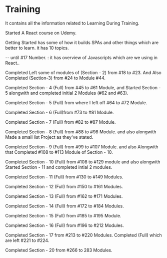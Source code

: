# Training

It contains all the information related to Learning During Training.

Started A React course on Udemy.

<!-- Completed Section 1 :  -->
Getting Started has some of how it builds SPAs and other things which are better to learn.
it has 10 topics.  

<!-- Section 2 - Javascript Refresher  -->
-- until #17 Number. : it has overview of Javascripts which are we using in React.. 

<!-- Section 3 - React Basics and Working with Components -->
Completed Left some of modules of (Section - 2) from #18 to #23.
And Also Completed (Section-3) from #24 to Module #44.

<!-- Section 4 : React State and working with events -->
Completed Section - 4 (Full) from #45 to #61 Module, and Started Section - 5 alongwith and completed initial 2 Modules (#62 and #63). 

<!-- Section 5 : Rendering Lists & Conditional Content -->
Completed Section - 5 (Full) from where I left off #64 to #72 Module. 

<!-- Section 6 : Styling React Components -->
Completed Section - 6 (Full)from #73 to #81 Module.

<!-- Section - 7 : Debugging React Apps -->
Completed Section - 7 (Full) from #82 to #87 Module. 

<!-- Section 8 : Time to Practice : A Complete Practice Project -->
Completed Section - 8 (Full) from #88 to #98 Module. and also alongwith Made a small list Project as they've stated. 

<!-- Section 9 : Diving Deeper : Working with Fragments,Portals and "Refs" -->
Completed Section - 9 (Full) from #99 to #107 Module. and also Alongwith that Completed #108 to #113 Module of Section - 10.

<!-- Section 10 : Advanced : Handlling Side Effects, Using Reducers & Using the Context API -->
Completed Section - 10 (Full) from #108 to #129 module and also alongwith Started Section - 11 and completed intial 2 modules. 

<!-- Section 11 : Practice Project : Building a Food Order App -->
Completed Section - 11 (Full) from #130 to #149 Modules. 

<!-- Section - 12 : A Look Behind The Scenes of React & Optimization Techniques -->
Completed Section - 12 (Full) from #150 to #161 Modules.

<!-- Section - 13 : Alternate Way of Building Components : Class-based Components -->
Completed Section - 13 (Full) from #162 to #171 Modules.

<!-- Section - 14 : Sending Http Requests (e.g. Connecting to a Database)  -->
Completed Section - 14 (Full) from #172 to #184 Modules.

<!-- Section - 15 : Building Custom React Hooks -->
Completed Section - 15 (Full) from #185 to #195 Module.

<!-- Section - 16 : Working with Forms & User Input  -->
Completed Section - 16 (Full) from #196 to #212 Modules.

<!-- Section - 17 : Practice Project : Adding Http & Forms to the Food Order App -->
Completed Section - 17 from #213 to #220 Modules. Completed (Full) which are left #221 to #224.

<!-- Section - 18 and Section - 19 (Skipped for now -- That is about Redux and Advanced Redux) -->

<!-- Section - 20 : Building a Multi-Page SPA with React Router  -->
Completed Section - 20 from #266 to 283 Modules.